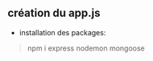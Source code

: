 création du app.js
-------------------------

- installation des packages:
> npm i express nodemon mongoose



